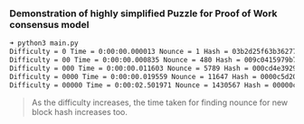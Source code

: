 ### Demonstration of highly simplified Puzzle for Proof of Work consensus model
```sh
➜ python3 main.py
Difficulty = 0 Time = 0:00:00.000013 Nounce = 1 Hash = 03b2d25f63b362774da2851d236a16c70be47cc6e8927b69125f2ee2296c8b45
Difficulty = 00 Time = 0:00:00.000835 Nounce = 480 Hash = 009c0415979b7bc349fbb835482e41b121c0b4721d2e0747c4b788151c347f31
Difficulty = 000 Time = 0:00:00.011603 Nounce = 5789 Hash = 000cd4e392985c6e721672c4f1d97e68b524c73f9ed93e11da539c992f44d6f9
Difficulty = 0000 Time = 0:00:00.019559 Nounce = 11647 Hash = 0000c5d2099dfc8e88c2434c4f06191d1d1ca3c9a7131f933782d87c534d7ca1
Difficulty = 00000 Time = 0:00:02.501971 Nounce = 1430567 Hash = 00000c702fad183cb14ae88f60d110e6ea48f13c6af2213c46902fe80377d08d
```
> As the difficulty increases, the time taken for finding nounce for new block hash increases too.
